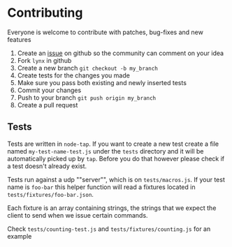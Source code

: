 # Contributing

Everyone is welcome to contribute with patches, bug-fixes and new features

1. Create an [issue][2] on github so the community can comment on your idea
2. Fork `lynx` in github
3. Create a new branch `git checkout -b my_branch`
4. Create tests for the changes you made
5. Make sure you pass both existing and newly inserted tests
6. Commit your changes
7. Push to your branch `git push origin my_branch`
8. Create a pull request

## Tests

Tests are written in `node-tap`. If you want to create a new test create a file named `my-test-name-test.js` under the `tests` directory and it will be automatically picked up by `tap`. Before you do that however please check if a test doesn't already exist.

Tests run against a udp ""server"", which is on `tests/macros.js`. If your test name is `foo-bar` this helper function will read a fixtures located in `tests/fixtures/foo-bar.json`.

Each fixture is an array containing strings, the strings that we expect the client to send when we issue certain commands.

Check `tests/counting-test.js` and `tests/fixtures/counting.js` for an example

[2]: http://github.com/dscape/lynx/issues